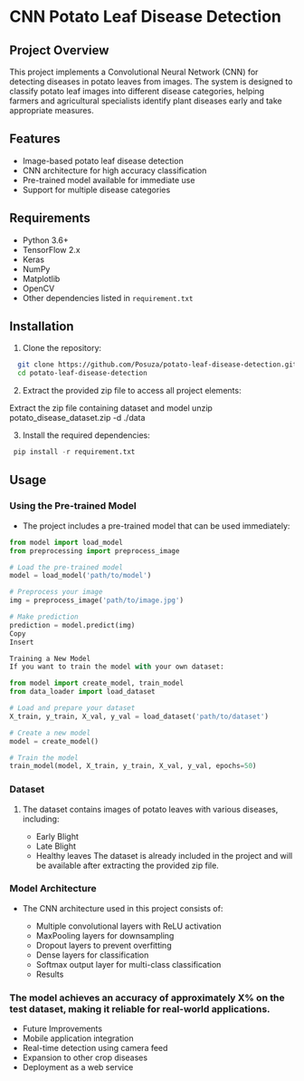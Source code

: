 # CNN Potato Leaf Disease Detection

## Project Overview
  This project implements a Convolutional Neural Network (CNN) for detecting diseases in potato leaves from images. The system is designed to classify potato leaf images into different disease categories, helping farmers and agricultural specialists identify plant diseases early and take appropriate measures.

## Features
  - Image-based potato leaf disease detection
  - CNN architecture for high accuracy classification
  - Pre-trained model available for immediate use
  - Support for multiple disease categories

## Requirements
  - Python 3.6+
  - TensorFlow 2.x
  - Keras
  - NumPy
  - Matplotlib
  - OpenCV
  - Other dependencies listed in `requirement.txt`

## Installation

1. Clone the repository:
  ```bash
    git clone https://github.com/Posuza/potato-leaf-disease-detection.git
    cd potato-leaf-disease-detection
  ```
  
2. Extract the provided zip file to access all project elements:

  
  Extract the zip file containing dataset and model
  unzip potato_disease_dataset.zip -d ./data
  
  
  3. Install the required dependencies:
  
   ```python
    pip install -r requirement.txt
   ```


## Usage

### Using the Pre-trained Model

  - The project includes a pre-trained model that can be used immediately:

```python
from model import load_model
from preprocessing import preprocess_image

# Load the pre-trained model
model = load_model('path/to/model')

# Preprocess your image
img = preprocess_image('path/to/image.jpg')

# Make prediction
prediction = model.predict(img)
Copy
Insert

Training a New Model
If you want to train the model with your own dataset:

from model import create_model, train_model
from data_loader import load_dataset

# Load and prepare your dataset
X_train, y_train, X_val, y_val = load_dataset('path/to/dataset')

# Create a new model
model = create_model()

# Train the model
train_model(model, X_train, y_train, X_val, y_val, epochs=50)
```

### Dataset
 1. The dataset contains images of potato leaves with various diseases, including:

    - Early Blight
    - Late Blight
    - Healthy leaves
The dataset is already included in the project and will be available after extracting the provided zip file.

### Model Architecture
  - The CNN architecture used in this project consists of:

    - Multiple convolutional layers with ReLU activation
    - MaxPooling layers for downsampling
    - Dropout layers to prevent overfitting
    - Dense layers for classification
    - Softmax output layer for multi-class classification
    - Results
### The model achieves an accuracy of approximately X% on the test dataset, making it reliable for real-world applications.

  - Future Improvements
  - Mobile application integration
  - Real-time detection using camera feed
  - Expansion to other crop diseases
  - Deployment as a web service


